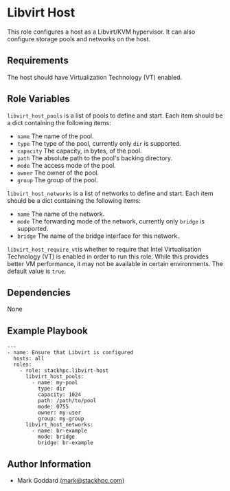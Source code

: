 Libvirt Host
============

This role configures a host as a Libvirt/KVM hypervisor. It can also configure
storage pools and networks on the host.

Requirements
------------

The host should have Virtualization Technology (VT) enabled.

Role Variables
--------------

`libvirt_host_pools` is a list of pools to define and start. Each item
should be a dict containing the following items:
- `name` The name of the pool.
- `type` The type of the pool, currently only `dir` is supported.
- `capacity`  The capacity, in bytes, of the pool.
- `path` The absolute path to the pool's backing directory.
- `mode` The access mode of the pool.
- `owner` The owner of the pool.
- `group` The group of the pool.

`libvirt_host_networks` is a list of networks to define and start. Each item
should be a dict containing the following items:
- `name` The name of the network.
- `mode` The forwarding mode of the network, currently only `bridge` is
  supported.
- `bridge` The name of the bridge interface for this network.

`libvirt_host_require_vt`is whether to require that Intel Virtualisation
Technology (VT) is enabled in order to run this role. While this provides
better VM performance, it may not be available in certain environments. The
default value is `true`.

Dependencies
------------

None

Example Playbook
----------------

    ---
    - name: Ensure that Libvirt is configured
      hosts: all
      roles:
        - role: stackhpc.libvirt-host
          libvirt_host_pools:
            - name: my-pool
              type: dir
              capacity: 1024
              path: /path/to/pool
              mode: 0755
              owner: my-user
              group: my-group
          libvirt_host_networks:
            - name: br-example
              mode: bridge
              bridge: br-example

Author Information
------------------

- Mark Goddard (<mark@stackhpc.com>)
